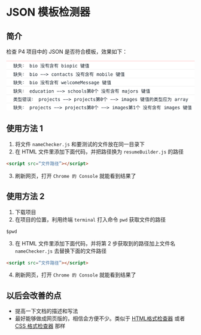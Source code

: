 # JSON 模板检测器

##  简介
检查 P4 项目中的 JSON 是否符合模板，效果如下：

![效果图](https://github.com/PoBlue/JsonPatternChecker/blob/master/屏幕快照%202017-03-14%20下午5.21.39.png)

## 使用方法 1
1. 将文件 `nameChecker.js` 和要测试的文件放在同一目录下
2. 在 HTML 文件里添加下面代码，并把路径换为 `resumeBuilder.js` 的路径
```html
<script src=“文件路径”></script>
```

3. 刷新网页，打开 `Chrome 的 Console` 就能看到结果了

## 使用方法 2

1. 下载项目
2. 在项目的位置，利用终端 `terminal`  打入命令 `pwd` 获取文件的路径
```
$pwd
```
3. 在 HTML 文件里添加下面代码，并将第 2 步获取到的路径加上文件名 `nameChecker.js` 去替换下面的文件路径
```html
<script src=“文件路径”></script>
 ```
4. 刷新网页，打开 `Chrome 的 Console` 就能看到结果了

## 以后会改善的点
- 提高一下文档的描述和写法
- 最好能够做成网页版的，相信会方便不少。类似于 [HTML格式检查器](https://validator.w3.org/) 或者 [CSS 格式检查器](http://csslint.net/#results) 那样 
